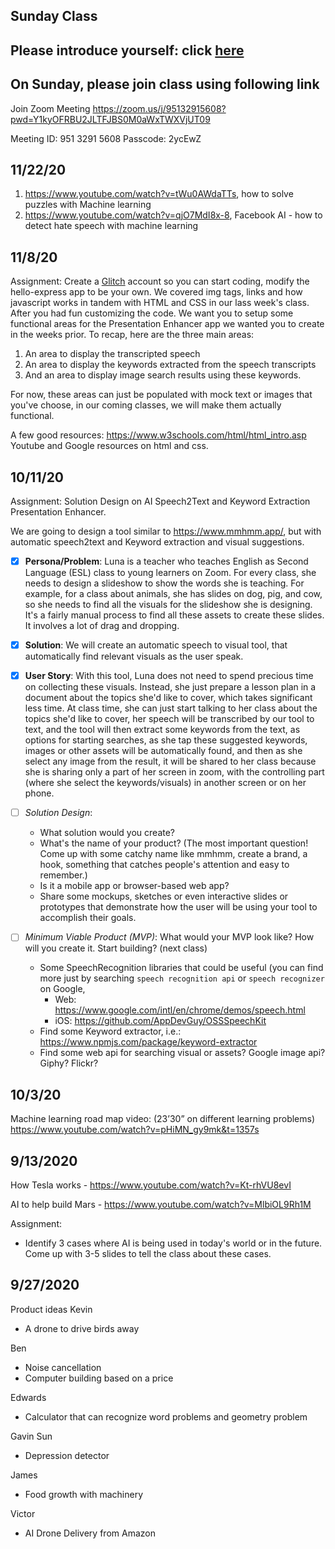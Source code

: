 ## Sunday Class

## Please introduce yourself: click [here](https://flipgrid.com/344f1886)

## On Sunday, please join class using following link

Join Zoom Meeting
https://zoom.us/j/95132915608?pwd=Y1kyOFRBU2JLTFJBS0M0aWxTWXVjUT09

Meeting ID: 951 3291 5608
Passcode: 2ycEwZ

## 11/22/20
1. https://www.youtube.com/watch?v=tWu0AWdaTTs, how to solve puzzles with Machine learning
1. https://www.youtube.com/watch?v=qjO7MdI8x-8, Facebook AI - how to detect hate speech with machine learning


## 11/8/20
Assignment: Create a [Glitch](https://glitch.com) account so you can start coding, modify the hello-express app to be your own. We covered img tags, links and how javascript works in tandem with HTML and CSS in our lass week's class. After you had fun customizing the code. We want you to setup some functional areas for the Presentation Enhancer app we wanted you to create in the weeks prior. To recap, here are the three main areas: 
1. An area to display the transcripted speech
1. An area to display the keywords extracted from the speech transcripts
1. And an area to display image search results using these keywords.

For now, these areas can just be populated with mock text or images that you've choose, in our coming classes, we will make them actually functional.

A few good resources: https://www.w3schools.com/html/html_intro.asp
Youtube and Google resources on html and css.


## 10/11/20

Assignment: Solution Design on AI Speech2Text and Keyword Extraction Presentation Enhancer.

We are going to design a tool similar to https://www.mmhmm.app/, but with automatic speech2text and Keyword extraction and visual suggestions.

- [x] **Persona/Problem**: Luna is a teacher who teaches English as Second Language (ESL) class to young learners on Zoom. For every class, she needs to design a slideshow to show the words she is teaching. For example, for a class about animals, she has slides on dog, pig, and cow, so she needs to find all the visuals for the slideshow she is designing. It's a fairly manual process to find all these assets to create these slides. It involves a lot of drag and dropping.

- [x] **Solution**: We will create an automatic speech to visual tool, that automatically find relevant visuals as the user speak.

- [x] **User Story**: With this tool, Luna does not need to spend precious time on collecting these visuals. Instead, she just prepare a lesson plan in a document about the topics she'd like to cover, which takes significant less time. At class time, she can just start talking to her class about the topics she'd like to cover, her speech will be transcribed by our tool to text, and the tool will then extract some keywords from the text, as options for starting searches, as she tap these suggested keywords, images or other assets will be automatically found, and then as she select any image from the result, it will be shared to her class because she is sharing only a part of her screen in zoom, with the controlling part (where she select the keywords/visuals) in another screen or on her phone.

- [ ] _Solution Design_:

  - What solution would you create?
  - What's the name of your product? (The most important question! Come up with some catchy name like mmhmm, create a brand, a hook, something that catches people's attention and easy to remember.)
  - Is it a mobile app or browser-based web app?
  - Share some mockups, sketches or even interactive slides or prototypes that demonstrate how the user will be using your tool to accomplish their goals.

- [ ] _Minimum Viable Product (MVP)_: What would your MVP look like? How will you create it. Start building? (next class)
  - Some SpeechRecognition libraries that could be useful (you can find more just by searching `speech recognition api` or `speech recognizer` on Google,
    - Web: https://www.google.com/intl/en/chrome/demos/speech.html
    - iOS: https://github.com/AppDevGuy/OSSSpeechKit
  - Find some Keyword extractor, i.e.: https://www.npmjs.com/package/keyword-extractor
  - Find some web api for searching visual or assets? Google image api? Giphy? Flickr?

## 10/3/20

Machine learning road map video: (23’30” on different learning problems) https://www.youtube.com/watch?v=pHiMN_gy9mk&t=1357s

## 9/13/2020

How Tesla works - https://www.youtube.com/watch?v=Kt-rhVU8evI

AI to help build Mars - https://www.youtube.com/watch?v=MlbiOL9Rh1M

Assignment:

- Identify 3 cases where AI is being used in today's world or in the future. Come up with 3-5 slides to tell the class about these cases.

## 9/27/2020

Product ideas
Kevin

- A drone to drive birds away

Ben

- Noise cancellation
- Computer building based on a price

Edwards

- Calculator that can recognize word problems and geometry problem

Gavin Sun

- Depression detector

James

- Food growth with machinery

Victor

- AI Drone Delivery from Amazon
